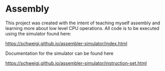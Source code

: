 # Assembly

This project was created with the intent of teaching myself assembly and learning more about low level CPU operations. All code is to be executed using the simulator found here:

https://schweigi.github.io/assembler-simulator/index.html

Documentation for the simulator can be found here

https://schweigi.github.io/assembler-simulator/instruction-set.html
